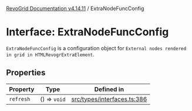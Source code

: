 [RevoGrid Documentation v4.14.11](README.md) / ExtraNodeFuncConfig

# Interface: ExtraNodeFuncConfig

`ExtraNodeFuncConfig` is a configuration object for `External nodes rendered in grid in HTMLRevogrExtraElement`.

## Properties

| Property | Type | Defined in |
| ------ | ------ | ------ |
| `refresh` | () => `void` | [src/types/interfaces.ts:386](https://github.com/revolist/revogrid/blob/8390153a63782c6f2a806fb42e5983525eb9dc87/src/types/interfaces.ts#L386) |
